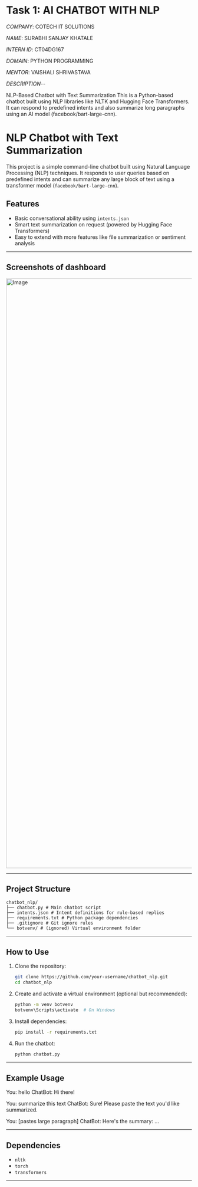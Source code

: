 # Task 1: AI CHATBOT WITH NLP

*COMPANY*:  COTECH IT SOLUTIONS

*NAME*:  SURABHI SANJAY KHATALE

*INTERN ID*:  CT04DG167

*DOMAIN*:  PYTHON PROGRAMMING 

*MENTOR*:  VAISHALI SHRIVASTAVA

*DESCRIPTION*--

NLP-Based Chatbot with Text Summarization
This is a Python-based chatbot built using NLP libraries like NLTK and Hugging Face Transformers. It can respond to predefined intents and also summarize long paragraphs using an AI model (facebook/bart-large-cnn).

#  NLP Chatbot with Text Summarization

This project is a simple command-line chatbot built using Natural Language Processing (NLP) techniques. It responds to user queries based on predefined intents and can summarize any large block of text using a transformer model (`facebook/bart-large-cnn`).

##  Features

- Basic conversational ability using `intents.json`
- Smart text summarization on request (powered by Hugging Face Transformers)
- Easy to extend with more features like file summarization or sentiment analysis

---

## Screenshots of dashboard

<img width="2560" height="1600" alt="Image" src="https://github.com/user-attachments/assets/9e2885ef-9c55-489f-af62-f3b3b65c5e4f" />

---

##  Project Structure

```
chatbot_nlp/
├── chatbot.py # Main chatbot script
├── intents.json # Intent definitions for rule-based replies
├── requirements.txt # Python package dependencies
├── .gitignore # Git ignore rules
└── botvenv/ # (ignored) Virtual environment folder
```

---

##  How to Use

1. Clone the repository:
   ```bash
   git clone https://github.com/your-username/chatbot_nlp.git
   cd chatbot_nlp
   ```
2. Create and activate a virtual environment (optional but recommended):
   ```bash
   python -m venv botvenv
   botvenv\Scripts\activate  # On Windows
   ```
4. Install dependencies:
   ```bash
   pip install -r requirements.txt
   ```
6. Run the chatbot:
   ```bash
   python chatbot.py
   ```
---

## Example Usage 
You: hello
ChatBot: Hi there!

You: summarize this text
ChatBot: Sure! Please paste the text you'd like summarized.

You: [pastes large paragraph]
ChatBot: Here's the summary: ...

---

##  Dependencies

- `nltk`
- `torch`
- `transformers`

---
